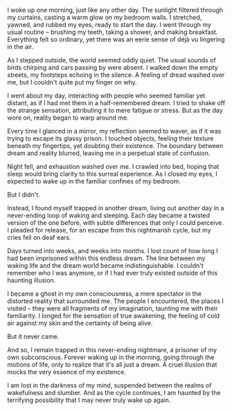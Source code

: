 I woke up one morning, just like any other day. The sunlight filtered through my curtains, casting a warm glow on my bedroom walls. I stretched, yawned, and rubbed my eyes, ready to start the day. I went through my usual routine – brushing my teeth, taking a shower, and making breakfast. Everything felt so ordinary, yet there was an eerie sense of déjà vu lingering in the air.

As I stepped outside, the world seemed oddly quiet. The usual sounds of birds chirping and cars passing by were absent. I walked down the empty streets, my footsteps echoing in the silence. A feeling of dread washed over me, but I couldn't quite put my finger on why.

I went about my day, interacting with people who seemed familiar yet distant, as if I had met them in a half-remembered dream. I tried to shake off the strange sensation, attributing it to mere fatigue or stress. But as the day wore on, reality began to warp around me.

Every time I glanced in a mirror, my reflection seemed to waver, as if it was trying to escape its glassy prison. I touched objects, feeling their texture beneath my fingertips, yet doubting their existence. The boundary between dream and reality blurred, leaving me in a perpetual state of confusion.

Night fell, and exhaustion washed over me. I crawled into bed, hoping that sleep would bring clarity to this surreal experience. As I closed my eyes, I expected to wake up in the familiar confines of my bedroom.

But I didn't.

Instead, I found myself trapped in another dream, living out another day in a never-ending loop of waking and sleeping. Each day became a twisted version of the one before, with subtle differences that only I could perceive. I pleaded for release, for an escape from this nightmarish cycle, but my cries fell on deaf ears.

Days turned into weeks, and weeks into months. I lost count of how long I had been imprisoned within this endless dream. The line between my waking life and the dream world became indistinguishable. I couldn't remember who I was anymore, or if I had ever truly existed outside of this haunting illusion.

I became a ghost in my own consciousness, a mere spectator in the distorted reality that surrounded me. The people I encountered, the places I visited – they were all fragments of my imagination, taunting me with their familiarity. I longed for the sensation of true awakening, the feeling of cold air against my skin and the certainty of being alive.

But it never came.

And so, I remain trapped in this never-ending nightmare, a prisoner of my own subconscious. Forever waking up in the morning, going through the motions of life, only to realize that it's all just a dream. A cruel illusion that mocks the very essence of my existence.

I am lost in the darkness of my mind, suspended between the realms of wakefulness and slumber. And as the cycle continues, I am haunted by the terrifying possibility that I may never truly wake up again.
